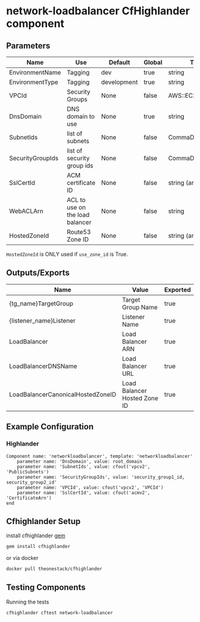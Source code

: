 # network-loadbalancer CfHighlander component

## Parameters

| Name | Use | Default | Global | Type | Allowed Values |
| ---- | --- | ------- | ------ | ---- | -------------- |
| EnvironmentName | Tagging | dev | true | string
| EnvironmentType | Tagging | development | true | string | ['development','production']
| VPCId | Security Groups | None | false | AWS::EC2::VPC::Id
| DnsDomain | DNS domain to use | None | true | string
| SubnetIds | list of subnets | None | false | CommaDelimitedList
| SecurityGroupIds | list of security group ids | None | false | CommaDelimitedList
| SslCertId | ACM certificate ID | None | false | string (arn)
| WebACLArn | ACL to use on the load balancer | None | false | string
| HostedZoneId | Route53 Zone ID | None | false | string (arn)

`HostedZoneId` is ONLY used if `use_zone_id` is True.


## Outputs/Exports

| Name | Value | Exported |
| ---- | ----- | -------- |
| {tg_name}TargetGroup | Target Group Name | true
| {listener_name}Listener | Listener Name | true
| LoadBalancer | Load Balancer ARN | true
| LoadBalancerDNSName | Load Balancer URL | true
| LoadBalancerCanonicalHostedZoneID | Load Balancer Hosted Zone ID | true

## Example Configuration
### Highlander
```
Component name: 'networkloadbalancer', template: 'networkloadbalancer'
    parameter name: 'DnsDomain', value: root_domain
    parameter name: 'SubnetIds', value: cfout('vpcv2', 'PublicSubnets')
    parameter name: 'SecurityGroupIds', value: 'security_group1_id, security_group2_id'
    parameter name: 'VPCId', value: cfout('vpcv2', 'VPCId')
    parameter name: 'SslCertId', value: cfout('acmv2', 'CertificateArn')
end
```

## Cfhighlander Setup

install cfhighlander [gem](https://github.com/theonestack/cfhighlander)

```bash
gem install cfhighlander
```

or via docker

```bash
docker pull theonestack/cfhighlander
```
## Testing Components

Running the tests

```bash
cfhighlander cftest network-loadbalancer
```
